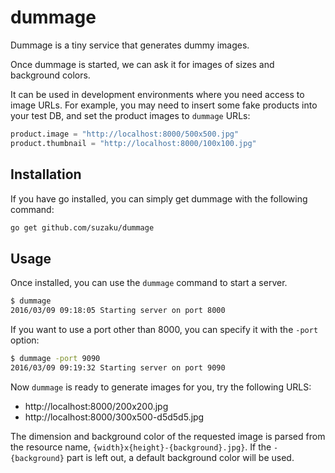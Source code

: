 # dummage

Dummage is a tiny service that generates dummy images. 

Once dummage is started, we can ask it for images of sizes and background colors.

It can be used in development environments where you need access to image URLs. For example, you may need to insert some fake products into your test DB, and set the product images to `dummage` URLs:

```python
product.image = "http://localhost:8000/500x500.jpg"
product.thumbnail = "http://localhost:8000/100x100.jpg"
```

## Installation

If you have go installed, you can simply get dummage with the following command:

```bash
go get github.com/suzaku/dummage
```

## Usage

Once installed, you can use the `dummage` command to start a server.

```bash
$ dummage
2016/03/09 09:18:05 Starting server on port 8000
```

If you want to use a port other than 8000, you can specify it with the `-port` option:

```bash
$ dummage -port 9090
2016/03/09 09:19:32 Starting server on port 9090
```

Now `dummage` is ready to generate images for you, try the following URLS:

* http://localhost:8000/200x200.jpg
* http://localhost:8000/300x500-d5d5d5.jpg

The dimension and background color of the requested image is parsed from the resource name, `{width}x{height}-{background}.jpg}`. If the `-{background}` part is left out, a default background color will be used.
